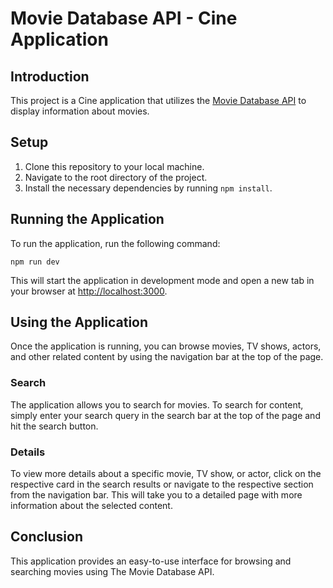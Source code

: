 <h1>Movie Database API - Cine Application</h1>
  <h2>Introduction</h2>
  <p>This project is a Cine application that utilizes the <a href="https://developers.themoviedb.org/3/getting-started/introduction">Movie Database API</a> to display information about movies.</p>
  
  <h2>Setup</h2>
  <ol>
    <li>Clone this repository to your local machine.</li>
    <li>Navigate to the root directory of the project.</li>
    <li>Install the necessary dependencies by running <code>npm install</code>.</li>
  </ol>
  
  <h2>Running the Application</h2>
  <p>To run the application, run the following command:</p>
  <pre><code>npm run dev</code></pre>
  <p>This will start the application in development mode and open a new tab in your browser at <a href="http://localhost:3000">http://localhost:3000</a>.</p>
  
  <h2>Using the Application</h2>
  <p>Once the application is running, you can browse movies, TV shows, actors, and other related content by using the navigation bar at the top of the page.</p>
  
  <h3>Search</h3>
  <p>The application allows you to search for movies. To search for content, simply enter your search query in the search bar at the top of the page and hit the search button.</p>
  
  <h3>Details</h3>
  <p>To view more details about a specific movie, TV show, or actor, click on the respective card in the search results or navigate to the respective section from the navigation bar. This will take you to a detailed page with more information about the selected content.</p>
  
  <h2>Conclusion</h2>
  <p>This application provides an easy-to-use interface for browsing and searching movies using The Movie Database API.</p>
